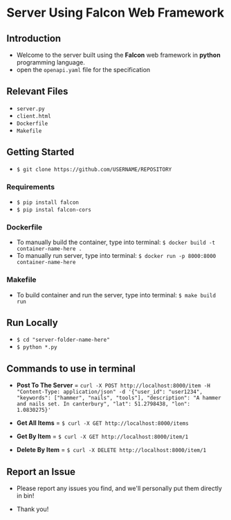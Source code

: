 # Server Using Falcon Web Framework

## Introduction
* Welcome to the server built using the **Falcon** web framework in **python** programming language.
* open the `openapi.yaml` file for the specification

## Relevant Files
* `server.py`
* `client.html`
* `Dockerfile`
* `Makefile`

## Getting Started
* `$ git clone https://github.com/USERNAME/REPOSITORY`

### Requirements
* `$ pip install falcon`
* `$ pip instal falcon-cors`

### Dockerfile
* To manually build the container, type into terminal: `$ docker build -t container-name-here .`
* To manually run server, type into terminal: `$ docker run -p 8000:8000 container-name-here`

### Makefile
* To build container and run the server, type into terminal: `$ make build run`

## Run Locally
* `$ cd "server-folder-name-here"`
* `$ python *.py`

## Commands to use in terminal
* **Post To The Server** = `curl -X POST http://localhost:8000/item -H "Content-Type: application/json" -d '{"user_id": "user1234", "keywords": ["hammer", "nails", "tools"], "description": "A hammer and nails set. In canterbury", "lat": 51.2798438, "lon": 1.0830275}'`

* **Get All Items** = `$ curl -X GET http://localhost:8000/items`

* **Get By Item** = `$ curl -X GET http://localhost:8000/item/1`

* **Delete By Item** = `$ curl -X DELETE http://localhost:8000/item/1`

## Report an Issue
* Please report any issues you find, and we'll personally put them directly in bin!

* Thank you!
